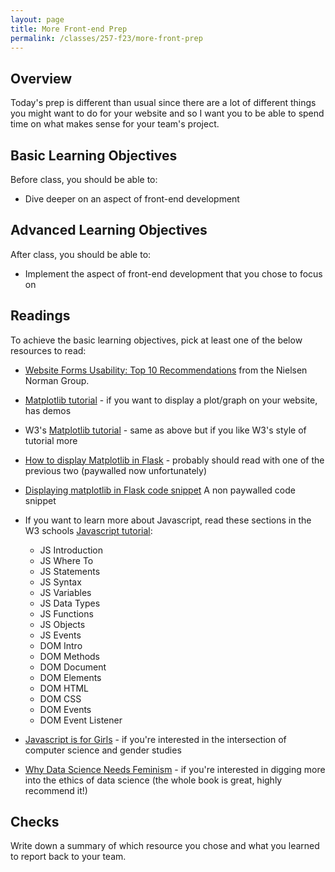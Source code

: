 ```yaml
---
layout: page
title: More Front-end Prep
permalink: /classes/257-f23/more-front-prep
---
```


## Overview
Today's prep is different than usual since there are a lot of different things you might want to do for your website and so I want you to be able to spend time on what makes sense for your team's project. 

## Basic Learning Objectives
Before class, you should be able to:
* Dive deeper on an aspect of front-end development

## Advanced Learning Objectives
After class, you should be able to:
* Implement the aspect of front-end development that you chose to focus on

## Readings
To achieve the basic learning objectives, pick at least one of the below resources to read:

* [Website Forms Usability: Top 10 Recommendations](https://www.nngroup.com/articles/web-form-design/) from the Nielsen Norman Group.

* [Matplotlib tutorial](https://www.datacamp.com/community/tutorials/matplotlib-tutorial-python) - if you want to display a plot/graph on your website, has demos

* W3's [Matplotlib tutorial](https://www.w3schools.com/python/matplotlib_intro.asp) - same as above but if you like W3's style of tutorial more

* [How to display Matplotlib in Flask](https://towardsdatascience.com/how-to-easily-show-your-matplotlib-plots-and-pandas-dataframes-dynamically-on-your-website-a9613eff7ae3) - probably should read with one of the previous two (paywalled now unfortunately)

* [Displaying matplotlib in Flask code snippet](https://gitlab.com/-/snippets/1924163) A non paywalled code snippet

* If you want to learn more about Javascript, read these sections in the W3 schools [Javascript tutorial](https://www.w3schools.com/js/default.asp):

    * JS Introduction
    * JS Where To
    * JS Statements
    * JS Syntax
    * JS Variables
    * JS Data Types
    * JS Functions
    * JS Objects
    * JS Events
    * DOM Intro
    * DOM Methods
    * DOM Document
    * DOM Elements
    * DOM HTML
    * DOM CSS
    * DOM Events
    * DOM Event Listener

* [Javascript is for Girls](https://logicmag.io/intelligence/javascript-is-for-girls/) - if you're interested in the intersection of computer science and gender studies

* [Why Data Science Needs Feminism](https://data-feminism.mitpress.mit.edu/pub/frfa9szd/release/6) - if you're interested in digging more into the ethics of data science (the whole book is great, highly recommend it!)


## Checks
Write down a summary of which resource you chose and what you learned to report back to your team.